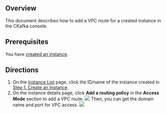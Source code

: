 ## Overview

This document describes how to add a VPC route for a created instance in the CKafka console.

## Prerequisites

You have [created an instance](https://intl.cloud.tencent.com/document/product/597/40043).

## Directions

1. On the [Instance List](https://console.intl.cloud.tencent.com/ckafka/index?rid=1) page, click the ID/name of the instance created in [Step 1. Create an Instance](https://intl.cloud.tencent.com/document/product/597/40043).
2. On the instance details page, click **Add a routing policy** in the **Access Mode** section to add a VPC route.
![](https://qcloudimg.tencent-cloud.cn/raw/d66baedc15e6d442e5fde3df5766b299.png)
   Then, you can get the domain name and port for VPC access.
![](https://main.qcloudimg.com/raw/6b12eca18662d26a334d55b743c825ef.png)
